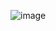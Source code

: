 ![image](https://github.com/Muhammed-tr/speech-emotion-recognition-services/assets/74841605/6a82e38c-6cae-4493-a3b0-bdc4f5d43e21)
